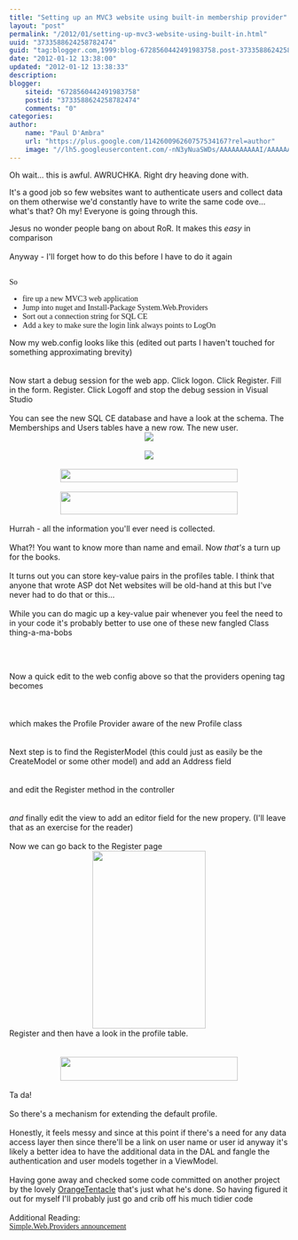 ```yaml
---
title: "Setting up an MVC3 website using built-in membership provider"
layout: "post"
permalink: "/2012/01/setting-up-mvc3-website-using-built-in.html"
uuid: "3733588624258782474"
guid: "tag:blogger.com,1999:blog-6728560442491983758.post-3733588624258782474"
date: "2012-01-12 13:38:00"
updated: "2012-01-12 13:38:33"
description: 
blogger:
    siteid: "6728560442491983758"
    postid: "3733588624258782474"
    comments: "0"
categories: 
author: 
    name: "Paul D'Ambra"
    url: "https://plus.google.com/114260096260757534167?rel=author"
    image: "//lh5.googleusercontent.com/-nN3yNuaSWDs/AAAAAAAAAAI/AAAAAAAABQU/ESeyTW5Duf0/s512-c/photo.jpg"
---
```


Oh wait... this is awful. AWRUCHKA. Right dry heaving done with.

It's a good job so few websites want to authenticate users and collect data on them otherwise we'd constantly have to write the same code ove... what's that? Oh my! Everyone is going through this.

Jesus no wonder people bang on about RoR. It makes this *easy* in comparison<br /><br />Anyway - I'll forget how to do this before I have to do it again<div style="font-family: Georgia, serif; font-size: 100%; font-style: normal; font-variant: normal; font-weight: normal; line-height: normal;"><br /></div><div style="font-family: Georgia, serif; font-size: 100%; font-style: normal; font-variant: normal; font-weight: normal; line-height: normal;">So<br /><ul><li><span style="font-size: 100%;">fire up a new MVC3 web application</span></li><li><span style="font-size: 100%;">Jump into nuget and Install-Package System.Web.Providers&nbsp;</span></li><li><span style="font-size: 100%;">Sort out a connection string for SQL CE</span></li><li><span style="font-size: 100%;">Add a key to make sure the login link always points to LogOn</span></li></ul></div><div>Now my web.config looks like this (edited out parts I haven't touched for something approximating brevity)</div><div><script src="https://gist.github.com/1600098.js?file=gistfile1.xml"></script><br /><br /><div><div>Now start a debug session for the web app. Click logon. Click Register. Fill in the form. Register. Click Logoff and stop the debug session in Visual Studio</div><div><br /></div><div>You can see the new SQL CE database and have a look at the schema. The Memberships and Users tables have a new row. The new user. </div><div><div class="separator" style="clear: both; text-align: center;"><a href="http://4.bp.blogspot.com/-w1VYrhrRydw/Tw7Aak9b3tI/AAAAAAAAAWw/dQllCHJ7Qjo/s1600/new-sdf-file.PNG" imageanchor="1" style="margin-left: 1em; margin-right: 1em;"><img border="0" src="http://4.bp.blogspot.com/-w1VYrhrRydw/Tw7Aak9b3tI/AAAAAAAAAWw/dQllCHJ7Qjo/s1600/new-sdf-file.PNG" /></a></div><br /><div class="separator" style="clear: both; text-align: center;"><a href="http://2.bp.blogspot.com/-y4bJjVXY8js/Tw7AcoHn8lI/AAAAAAAAAW4/hnLZO6ShvaQ/s1600/schema.PNG" imageanchor="1" style="margin-left: 1em; margin-right: 1em;"><img border="0" src="http://2.bp.blogspot.com/-y4bJjVXY8js/Tw7AcoHn8lI/AAAAAAAAAW4/hnLZO6ShvaQ/s1600/schema.PNG" /></a></div><br /><div class="separator" style="clear: both; text-align: center;"><a href="http://2.bp.blogspot.com/-tkP3-E66KgQ/Tw7Ad9z8n1I/AAAAAAAAAXA/Vcu-JkjCZrc/s1600/memberships.PNG" imageanchor="1" style="margin-left: 1em; margin-right: 1em;"><img border="0" height="24" src="http://2.bp.blogspot.com/-tkP3-E66KgQ/Tw7Ad9z8n1I/AAAAAAAAAXA/Vcu-JkjCZrc/s320/memberships.PNG" width="320" /></a></div><br /><div class="separator" style="clear: both; text-align: center;"><a href="http://1.bp.blogspot.com/-Q83_Po9kXN4/Tw7AfVHsCcI/AAAAAAAAAXI/AvdnqwrMTvA/s1600/users-table.PNG" imageanchor="1" style="margin-left: 1em; margin-right: 1em;"><img border="0" height="41" src="http://1.bp.blogspot.com/-Q83_Po9kXN4/Tw7AfVHsCcI/AAAAAAAAAXI/AvdnqwrMTvA/s320/users-table.PNG" width="320" /></a></div><br /></div><div>Hurrah - all the information you'll ever need is collected.</div><div><br /></div><div>What?! You want to know more than name and email. Now *that's* a turn up for the books.</div><div><br /></div><div>It turns out you can store key-value pairs in the profiles table. I think that anyone that wrote ASP dot Net websites will be old-hand at this but I've never had to do that or this...<br /><br />While you can do magic up a key-value pair whenever you feel the need to in your code it's probably better to use one of these new fangled Class thing-a-ma-bobs<br /><br /><script src="https://gist.github.com/1600123.js?file=gistfile1.cs"></script><br /><pre class="c#"></pre>Now a quick edit to the web config above so that the providers opening tag becomes<br /><br /><script src="https://gist.github.com/1600349.js?file=gistfile1.xml"></script><br /><br />which makes the Profile Provider aware of the new Profile class<br /><br /><br />Next step is to find the RegisterModel (this could just as easily be the CreateModel or some other model) and add an Address field<br /><br /><script src="https://gist.github.com/1600372.js?file=gistfile1.cs"></script><br />and edit the Register method in the controller<br /><br /><script src="https://gist.github.com/1600391.js?file=gistfile1.cs"></script><br />*and* finally edit the view to add an editor field for the new propery. (I'll leave that as an exercise for the reader)<br /><br /></div><div>Now we can go back to the Register page<br /><div class="separator" style="clear: both; text-align: center;"><a href="http://2.bp.blogspot.com/-TZWnNTSKRvY/Tw7HgUSY_jI/AAAAAAAAAXQ/zFssEVG51_4/s1600/new+registration+form+bit.PNG" imageanchor="1" style="margin-left: 1em; margin-right: 1em;"><img border="0" height="320" src="http://2.bp.blogspot.com/-TZWnNTSKRvY/Tw7HgUSY_jI/AAAAAAAAAXQ/zFssEVG51_4/s320/new+registration+form+bit.PNG" width="204" /></a></div>Register and then have a look in the profile table.<br /><br /><br /><div class="separator" style="clear: both; text-align: center;"><a href="http://4.bp.blogspot.com/-oKVRwA7UVxM/Tw7Hnkm1AfI/AAAAAAAAAXY/hHvXOXRF3ug/s1600/persistedproperty.PNG" imageanchor="1" style="margin-left: 1em; margin-right: 1em;"><img border="0" height="43" src="http://4.bp.blogspot.com/-oKVRwA7UVxM/Tw7Hnkm1AfI/AAAAAAAAAXY/hHvXOXRF3ug/s320/persistedproperty.PNG" width="320" /></a></div><br /></div><div></div><div>Ta da!<br /><br />So there's a mechanism for extending the default profile. <br /><br />Honestly, it feels messy and since at this point if there's a need for any data access layer then since there'll be a link on user name or user id anyway it's likely a better idea to have the additional data in the DAL and fangle the authentication and user models together in a ViewModel.<br /><br />Having gone away and checked some code committed on another project by the lovely <a href="http://www.orangetentacle.co.uk/">OrangeTentacle</a>&nbsp;that's just what he's done. So having figured it out for myself I'll probably just go and crib off his much tidier code<br /><br />Additional Reading:<br /><span style="font-family: Georgia, serif;"><a href="http://www.hanselman.com/blog/IntroducingSystemWebProvidersASPNETUniversalProvidersForSessionMembershipRolesAndUserProfileOnSQLCompactAndSQLAzure.aspx">Simple.Web.Providers announcement</a></span></div></div></div>
</div>